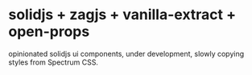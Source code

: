 # solidjs + zagjs + vanilla-extract + open-props

opinionated solidjs ui components, under development, slowly copying styles from Spectrum CSS.
